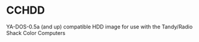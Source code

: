 # CCHDD
YA-DOS-0.5a (and up) compatible HDD image for use with the Tandy/Radio Shack Color Computers
